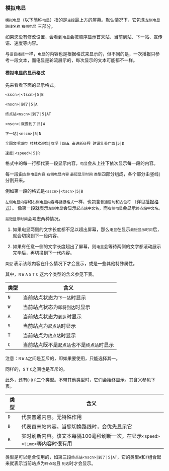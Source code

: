### **模拟电显**

`模拟电显`（以下简称`电显`）指的是`主控`最上方的屏幕。默认情况下，它包含`左侧电显` `路线名称` `右侧电显`
三部分。

如果您没有修改设置，会看到`电显`会按顺序显示首末站、当前到站、下一站、宣传语、速度等内容。

与`语音播报`一样，`电显`的内容也是根据格式来显示的，但不同的是，一次播报只参考一段文本，而电显是轮流展示的，每次显示的文本可能都不一样。

#### 模拟电显的显示格式

先来看看下面的显示格式。

`<sscn>|<tscn>|5|B`

`<nscn>|到了|5|A`

`终点站<nscn>|到了|5|AT`

`<nscn>|就要到了|5|W`

`下一站|<nscn>|5|N`

`全国文明城市 桂林欢迎您|攻坚十四五 奋进新征程 建设壮美广西|5|D`

`速度|<speed>|5|R`

格式中的每一行都代表一段显示内容，`电显`会从上往下依次显示每一段的内容。

每一段由`左侧电显内容` `右侧电显内容` `最短显示时间` `类型`四部分组成，各个部分由竖线`|`分割开来。

例如第一段的格式是`<sscn>|<tscn>|5|B`

`左侧电显内容`和`右侧电显内容`与`播报格式`一样，也包含`普通语句`和`占位符`
（详见[播报格式](readme/语音播报.md#announcer的播报格式)）。
像第一段就表示`左侧电显`会显示`起点站中文名`，而`右侧电显`会显示`终点站中文名`。

`最短显示时间`会考虑两种情况。

1. 如果电显两侧的文字长度都不足以超出屏幕，那么`电显`在显示`最短显示时间`后，就会切换到下一段内容。

2. 如果有任意一侧的文字长度超出了屏幕，则`电显`会等待两侧的文字都滚动展示完毕后，再切换到下一代内容。

`类型` 表示该段内容在什么情况下才会显示，或是一些其他特殊属性。

其中，`N` `W` `A` `S` `T` `C` 这六个类型的含义参见下表。

| 类型  | 含义                      |
|-----|-------------------------|
| `N` | 当前站点状态为`下一站`时显示         |
| `W` | 当前站点状态为`即将到达`时显示        |
| `A` | 当前站点状态为`到达`时显示          |
| `S` | 当前站点为`起点站`时显示           |
| `T` | 当前站点为`终点站`时显示           |
| `C` | 当前站点既不是`起点站`也不是`终点站`时显示 |

注意：`N` `W` `A`之间是互斥的，即如果要使用，只能选择其一。

同样的，`S` `T` `C`之间也是互斥的。

此外，还有`D` `B` `R`三个类型。不带其他类型时，它们会始终显示。其含义参见下表。

| 类型  | 含义                                                 |
|-----|----------------------------------------------------|
| `D` | 代表普通内容。无特殊作用                                       |
| `B` | 代表首末站内容。当您切换路线时，会优先显示它                             |
| `R` | 实时刷新内容。该文本每隔100毫秒刷新一次，在显示`<speed>` `<time>`等内容时很有用 |

类型是可以组合使用的，如第三段`终点站<nscn>|到了|5|AT`，它的类型`A`和`T`组合起来就表示当前站点为`终点站`且
`到达`时才会显示。

